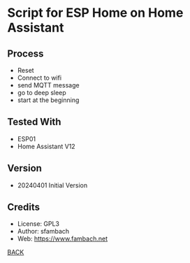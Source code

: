 # Script for ESP Home on Home Assistant

## Process
* Reset
* Connect to wifi
* send MQTT message
* go to deep sleep
* start at the beginning

## Tested With 
* ESP01
* Home Assistant V12

## Version
* 20240401 Initial Version

## Credits
* License: GPL3
* Author: sfambach
* Web: https://www.fambach.net


[BACK](https://github.com/sfambach/ESPDashButtonEnsemble/tree/main/)